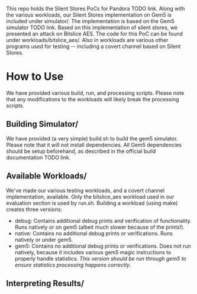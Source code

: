This repo holds the Silent Stores PoCs for Pandora TODO link.
Along with the various workloads, our Silent Stores implementation on Gem5 is included under simulator/.
The implementation is based on the Gem5 simulator TODO link.
Based on this implementation of silent stores, we presented an attack on Bitslice AES.
The code for this PoC can be found under workloads/bitslice_aes/.
Also in workloads are various other programs used for testing -- including a covert channel based on Silent Stores.

# How to Use
We have provided various build, run, and processing scripts.
Please note that any modifications to the workloads will likely break the processing scripts.

## Building Simulator/
We have provided (a very simple) build.sh to build the gem5 simulator.
Please note that it will not install dependencies.
All Gem5 dependencies should be setup beforehand, as described in the official build documentation TODO link.

## Available Workloads/
We've made our various testing workloads, and a covert channel implementation, available.
Only the bitslice_aes workload used in our evaluation section is used by run.sh.
Building a workload (using make) creates three versions:
 - debug: Contains additional debug prints and verification of functionality. Runs natively or on gem5 (albeit much slower because of the prints!).
 - native: Contains no additional debug prints or verifications. Runs natively or under gem5.
 - gem5: Contains no additional debug prints or verifications. Does not run natively, because it includes various gem5 magic instructions to properly handle statistics. *This version should be run through gem5 to ensure statistics processing happens correctly*.

## Interpreting Results/

